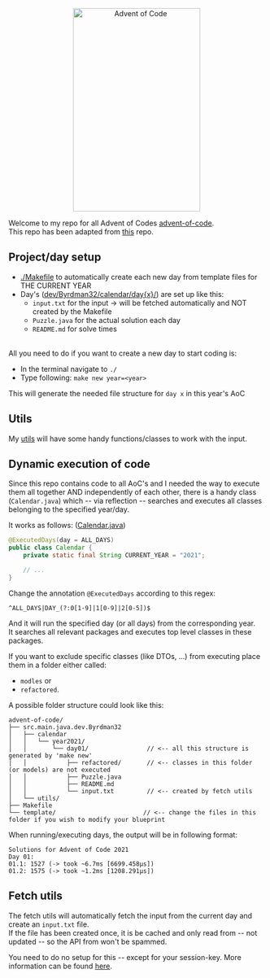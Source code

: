 <p align="center">
  <img src="https://user-images.githubusercontent.com/46886724/145045869-97cb7298-bb88-4d10-9e43-099a943d894c.png" alt="Advent of Code" width="250" height="400" />
</p>

Welcome to my repo for all Advent of Codes [advent-of-code](https://adventofcode.com/).  
This repo has been adapted from [this](https://github.com/janetschel) repo.

## Project/day setup
- [./Makefile](https://github.com/Byrdman32/AdventOfCode/blob/main/Makefile) to automatically create each new day from template files for THE CURRENT YEAR
- Day's ([dev/Byrdman32/calendar/day{x}/](https://github.com/Byrdman32/AdventOfCode/tree/main/src/main/java/dev/Byrdman32/calendar)) are set up like this:
    - `input.txt` for the input → will be fetched automatically and NOT created by the Makefile
    - `Puzzle.java` for the actual solution each day
    - `README.md` for solve times

<br/>
All you need to do if you want to create a new day to start coding is: 

- In the terminal navigate to `./`
- Type following: `make new year=<year>`

This will generate the needed file structure for `day x` in this year's AoC

## Utils
My [utils](https://github.com/janetschel/advent-of-code/tree/main/src/main/java/dev/janetschel/util) will have some handy functions/classes to work with the input.

## Dynamic execution of code

Since this repo contains code to all AoC's and I needed the way to execute them all together AND independently of each other, there is a handy class (`Calendar.java`) which -- via reflection -- searches and executes all classes belonging to the specified year/day.

It works as follows: ([Calendar.java](https://github.com/janetschel/advent-of-code/blob/main/src/main/java/dev/janetschel/Calendar.java))
```java
@ExecutedDays(day = ALL_DAYS)
public class Calendar {
    private static final String CURRENT_YEAR = "2021";

    // ...
}
```

Change the annotation `@ExecutedDays` according to this regex:
```re
^ALL_DAYS|DAY_(?:0[1-9]|1[0-9]|2[0-5])$
```

And it will run the specified day (or all days) from the corresponding year.  
It searches all relevant packages and executes top level classes in these packages.

If you want to exclude specific classes (like DTOs, ...) from executing place them in a folder either called:
- `modles` or
- `refactored`.

A possible folder structure could look like this:
```
advent-of-code/
├── src.main.java.dev.Byrdman32
│   ├── calendar
│   │   └── year2021/
│   │       └── day01/                // <-- all this structure is generated by 'make new'
│   │           ├── refactored/       // <-- classes in this folder (or models) are not executed
│   │           ├── Puzzle.java
│   │           ├── README.md
│   │           └── input.txt         // <-- created by fetch utils
│   └── utils/
├── Makefile 
└── template/                        // <-- change the files in this folder if you wish to modify your blueprint
```

When running/executing days, the output will be in following format:
```
Solutions for Advent of Code 2021
Day 01:
01.1: 1527 (-> took ~6.7ms [6699.458µs])
01.2: 1575 (-> took ~1.2ms [1208.291µs])
```

## Fetch utils

The fetch utils will automatically fetch the input from the current day and create an `input.txt` file.  
If the file has been created once, it is be cached and only read from -- not updated -- so the API from won't be spammed.

You need to do no setup for this -- except for your session-key. More information can be found [here](https://github.com/janetschel/advent-of-code/tree/main/src/main/resources).

